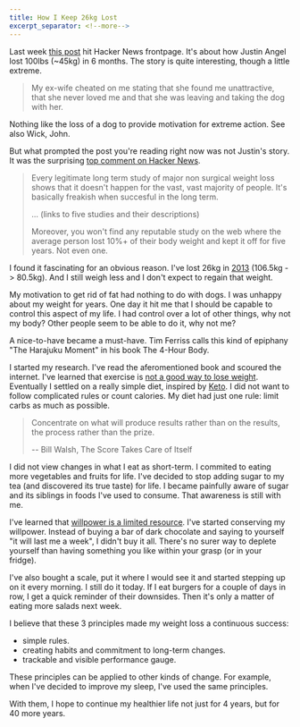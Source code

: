 ```yaml
---
title: How I Keep 26kg Lost
excerpt_separator: <!--more-->
---
```


Last week [this post](https://medium.com/@justinangel/how-i-lost-100lbs-in-6-months-5da2dac582b5) hit Hacker News frontpage. It's about how Justin Angel lost 100lbs (~45kg) in 6 months. The story is quite interesting, though a little extreme.

<!--more-->

 > My ex-wife cheated on me stating that she found me unattractive, that she never loved me and that she was leaving and taking the dog with her.

Nothing like the loss of a dog to provide motivation for extreme action. See also Wick, John.

But what prompted the post you're reading right now was not Justin's story. It was the surprising [top comment on Hacker News](https://news.ycombinator.com/item?id=13898498).

> Every legitimate long term study of major non surgical weight loss shows that it doesn't happen for the vast, vast majority of people. It's basically freakish when succesful in the long term.
>
> ... (links to five studies and their descriptions)
>
> Moreover, you won't find any reputable study on the web where the average person lost 10%+ of their body weight and kept it off for five years. Not even one.

I found it fascinating for an obvious reason. I've lost 26kg in [2013](/year-2013) (106.5kg -> 80.5kg). And I still weigh less and I don't expect to regain that weight.

My motivation to get rid of fat had nothing to do with dogs. I was unhappy about my weight for years. One day it hit me that I should be capable to control this aspect of my life. I had control over a lot of other things, why not my body? Other people seem to be able to do it, why not me?

A nice-to-have became a must-have. Tim Ferriss calls this kind of epiphany "The Harajuku Moment" in his book The 4-Hour Body.

I started my research. I've read the aferomentioned book and scoured the internet. I've learned that exercise is [not a good way to lose weight](https://www.reddit.com/r/keto/wiki/keto_in_a_nutshell). Eventually I settled on a really simple diet, inspired by [Keto](https://www.reddit.com/r/keto). I did not want to follow complicated rules or count calories. My diet had just one rule: limit carbs as much as possible.

> Concentrate on what will produce results rather than on the results, the process rather than the prize.
>
> -- Bill Walsh, The Score Takes Care of Itself

I did not view changes in what I eat as short-term. I commited to eating more vegetables and fruits for life. I've decided to stop adding sugar to my tea (and discovered its true taste) for life. I became painfully aware of sugar and its siblings in foods I've used to consume. That awareness is still with me.

I've learned that [willpower is a limited resource](https://en.wikipedia.org/wiki/Ego_depletion). I've started conserving my willpower. Instead of buying a bar of dark chocolate and saying to yourself "it will last me a week", I didn't buy it all. There's no surer way to deplete yourself than having something you like within your grasp (or in your fridge).

I've also bought a scale, put it where I would see it and started stepping up on it every morning. I still do it today. If I eat burgers for a couple of days in row, I get a quick reminder of their downsides. Then it's only a matter of eating more salads next week.

I believe that these 3 principles made my weight loss a continuous success:

* simple rules.
* creating habits and commitment to long-term changes.
* trackable and visible performance gauge.

These principles can be applied to other kinds of change. For example, when I've decided to improve my sleep, I've used the same principles.

With them, I hope to continue my healthier life not just for 4 years, but for 40 more years.
